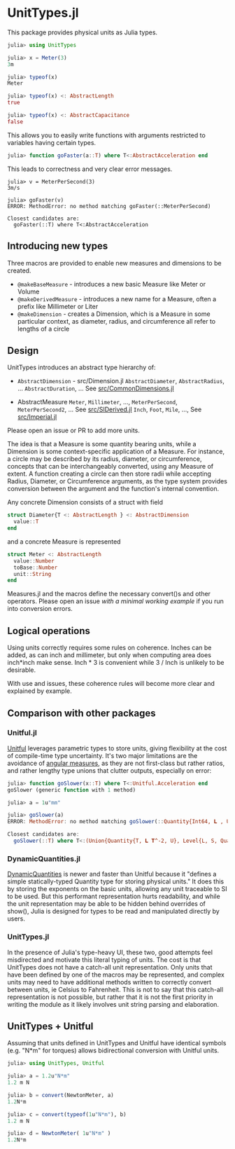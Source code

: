# UnitTypes.jl
This package provides physical units as Julia types.

```julia
julia> using UnitTypes

julia> x = Meter(3)
3m

julia> typeof(x)
Meter

julia> typeof(x) <: AbstractLength
true

julia> typeof(x) <: AbstractCapacitance
false
```

This allows you to easily write functions with arguments restricted to variables having certain types.
```julia
julia> function goFaster(a::T) where T<:AbstractAcceleration end
```

This leads to correctness and very clear error messages.
```
julia> v = MeterPerSecond(3)
3m/s

julia> goFaster(v)
ERROR: MethodError: no method matching goFaster(::MeterPerSecond)

Closest candidates are:
  goFaster(::T) where T<:AbstractAcceleration
```

## Introducing new types
Three macros are provided to enable new measures and dimensions to be created.
* `@makeBaseMeasure` - introduces a new basic Measure like Meter or Volume
* `@makeDerivedMeasure` - introduces a new name for a Measure, often a prefix like Millimeter or Liter
* `@makeDimension` - creates a Dimension, which is a Measure in some particular context, as diameter, radius, and circumference all refer to lengths of a circle

## Design
UnitTypes introduces an abstract type hierarchy of:
* `AbstractDimension` - src/Dimension.jl
`AbstractDiameter`, `AbstractRadius`, ...
`AbstractDuration`, ...
See [src/CommonDimensions.jl](src/CommonDimensions.jl)

* AbstractMeasure
`Meter`, `Millimeter`, ..., `MeterPerSecond`, `MeterPerSecond2`, ... See [src/SIDerived.jl](src/SIDerived.jl)
`Inch`, `Foot`, `Mile`, ..., See [src/Imperial.jl](src/Imperial.jl)

Please open an issue or PR to add more units.

The idea is that a Measure is some quantity bearing units, while a Dimension is some context-specific application of a Measure.
For instance, a circle may be described by its radius, diameter, or circumference, concepts that can be interchangeably converted, using any Measure of extent.
A function creating a circle can then store radii while accepting Radius, Diameter, or Circumference arguments, as the type system provides conversion between the argument and the function's internal convention.

Any concrete Dimension consists of a struct with field 
```julia
struct Diameter{T <: AbstractLength } <: AbstractDimension
  value::T
end
```
and a concrete Measure is represented
```julia
struct Meter <: AbstractLength
  value::Number
  toBase::Number
  unit::String
end
```

Measures.jl and the macros define the necessary convert()s and other operators.
Please open an issue _with a minimal working example_ if you run into conversion errors.

## Logical operations
Using units correctly requires some rules on coherence.
Inches can be added, as can inch and millimeter, but only when computing area does inch*inch make sense.
Inch * 3 is convenient while 3 / Inch is unlikely to be desirable.

With use and issues, these coherence rules will become more clear and explained by example.

## Comparison with other packages

### Unitful.jl
[Unitful](https://painterqubits.github.io/Unitful.jl/latest/) leverages parametric types to store units, giving flexibility at the cost of compile-time type uncertainty.
It's two major limitations are the avoidance of [angular measures](https://painterqubits.github.io/Unitful.jl/latest/trouble/#promotion-with-dimensionless-numbers), as they are not first-class but rather ratios, and rather lengthy type unions that clutter outputs, especially on error:

```julia
julia> function goSlower(x::T) where T<:Unitful.Acceleration end
goSlower (generic function with 1 method)

julia> a = 1u"mm"

julia> goSlower(a)
ERROR: MethodError: no method matching goSlower(::Quantity{Int64, 𝐋 , Unitful.FreeUnits{(mm,), 𝐋 , nothing}})

Closest candidates are:
  goSlower(::T) where T<:(Union{Quantity{T, 𝐋 𝐓^-2, U}, Level{L, S, Quantity{T, 𝐋 𝐓^-2, U}} where {L, S}} where {T, U}) 
```

### DynamicQuantities.jl

[DynamicQuantities](https://github.com/SymbolicML/DynamicQuantities.jl) is newer and faster than Unitful because it "defines a simple statically-typed Quantity type for storing physical units."
It does this by storing the exponents on the basic units, allowing any unit traceable to SI to be used.
But this performant representation hurts readability, and while the unit representation may be able to be hidden behind overrides of show(), Julia is designed for types to be read and manipulated directly by users.

### UnitTypes.jl

In the presence of Julia's type-heavy UI, these two, good attempts feel misdirected and motivate this literal typing of units.
The cost is that UnitTypes does not have a catch-all unit representation.
Only units that have been defined by one of the macros may be represented, and complex units may need to have additional methods written to correctly convert between units, ie Celsius to Fahrenheit.
This is not to say that this catch-all representation is not possible, but rather that it is not the first priority in writing the module as it likely involves unit string parsing and elaboration.

## UnitTypes + Unitful
Assuming that units defined in UnitTypes and Unitful have identical symbols (e.g. "N*m" for torques) allows bidirectional conversion with Unitful units.

```julia
julia> using UnitTypes, Unitful

julia> a = 1.2u"N*m"
1.2 m N

julia> b = convert(NewtonMeter, a)
1.2N*m

julia> c = convert(typeof(1u"N*m"), b)
1.2 m N

julia> d = NewtonMeter( 1u"N*m" )
1.2N*m
```

